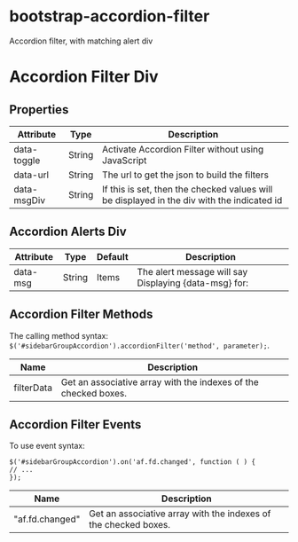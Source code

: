 # bootstrap-accordion-filter
Accordion filter, with matching alert div

<h1>Accordion Filter Div</h1>
<h2>Properties</h2>
<table class="table table-hover"
			id="accordionFilterProp"
			data-toggle="table"
			data-mobile-responsive="true">
<thead>
<tr>
	<th>Attribute</th>
	<th>Type</th>
	<th>Description</th>
</tr>
</thead>
<tr>
	<td>data-toggle</td>
	<td>String</td>
	<td>Activate Accordion Filter without using JavaScript</td>
</tr>
<tr>
	<td>data-url</td>
	<td>String</td>
	<td>The url to get the json to build the filters</td>
</tr>
<tr>
	<td>data-msgDiv</td>
	<td>String</td>
	<td>If this is set, then the checked values will be displayed in the div with the indicated id</td>
</tr>
</table>

<h2>Accordion Alerts Div</h2>
<table class="table table-hover"
	id="divProp"
	data-toggle="table"
	data-mobile-responsive="true">
<thead><tr>
	<th>Attribute</th>
	<th>Type</th>
	<th>Default</th>
	<th>Description</th>
</tr></thead>
<tr>
	<td>data-msg</td>
	<td>String</td>
	<td>Items</td>
	<td>The alert message will say Displaying {data-msg} for:</td>
</tr>
</table>

<h2>Accordion Filter Methods</h2>
<p>The calling method syntax: <code>$(&#39;#sidebarGroupAccordion&#39;).accordionFilter(&#39;method&#39;, parameter);</code>.</p>

<table class="table table-hover"
	id="accordionMethods"
	data-toggle="table"
	data-mobile-responsive="true">
<thead>
	<tr>
		<th>Name</th>
		<th>Description</th>
	</tr>
</thead>

<tr>
	<td>filterData</td>
	<td>Get an associative array with the indexes of the checked boxes.</td>
</tr>

</table>

<h2>Accordion Filter Events</h2>
<p>	To use event syntax:</p>

<div class="highlight">
<pre><code class="language-js" data-lang="js"><span class="nx">$</span><span class="p">(</span><span class="s1">'#sidebarGroupAccordion'</span><span class="p">).</span><span class="nx">on</span><span class="p">(</span><span class="s1">'af.fd.changed'</span><span class="p">,</span> <span class="kd">function</span> <span class="p">(</span> <span class="p">)</span> <span class="p">{</span>
<span class="c1">// ...</span>
<span class="p">});</span>
</code></pre>
</div>
<table class="table table-hover"
	id="accordionEvents"
	data-toggle="table"
	data-mobile-responsive="true">
<thead>
	<tr>
		<th>Name</th>
		<th>Description</th>
	</tr>
</thead>

<tr>
	<td>"af.fd.changed"</td>
	<td>Get an associative array with the indexes of the checked boxes.</td>
</tr>

</table>
